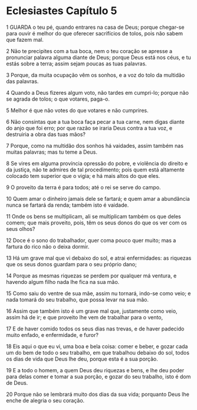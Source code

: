 # Eclesiastes Capítulo 5

1	GUARDA o teu pé, quando entrares na casa de Deus; porque chegar-se para ouvir é melhor do que oferecer sacrifícios de tolos, pois não sabem que fazem mal.

2	Não te precipites com a tua boca, nem o teu coração se apresse a pronunciar palavra alguma diante de Deus; porque Deus está nos céus, e tu estás sobre a terra; assim sejam poucas as tuas palavras.

3	Porque, da muita ocupação vêm os sonhos, e a voz do tolo da multidão das palavras.

4	Quando a Deus fizeres algum voto, não tardes em cumpri-lo; porque não se agrada de tolos; o que votares, paga-o.

5	Melhor é que não votes do que votares e não cumprires.

6	Não consintas que a tua boca faça pecar a tua carne, nem digas diante do anjo que foi erro; por que razão se iraria Deus contra a tua voz, e destruiria a obra das tuas mãos?

7	Porque, como na multidão dos sonhos há vaidades, assim também nas muitas palavras; mas tu teme a Deus.

8	Se vires em alguma província opressão do pobre, e violência do direito e da justiça, não te admires de tal procedimento; pois quem está altamente colocado tem superior que o vigia; e há mais altos do que eles.

9	O proveito da terra é para todos; até o rei se serve do campo.

10	Quem amar o dinheiro jamais dele se fartará; e quem amar a abundância nunca se fartará da renda; também isto é vaidade.

11	Onde os bens se multiplicam, ali se multiplicam também os que deles comem; que mais proveito, pois, têm os seus donos do que os ver com os seus olhos?

12	Doce é o sono do trabalhador, quer coma pouco quer muito; mas a fartura do rico não o deixa dormir.

13	Há um grave mal que vi debaixo do sol, e atrai enfermidades: as riquezas que os seus donos guardam para o seu próprio dano;

14	Porque as mesmas riquezas se perdem por qualquer má ventura, e havendo algum filho nada lhe fica na sua mão.

15	Como saiu do ventre de sua mãe, assim nu tornará, indo-se como veio; e nada tomará do seu trabalho, que possa levar na sua mão.

16	Assim que também isto é um grave mal que, justamente como veio, assim há de ir; e que proveito lhe vem de trabalhar para o vento,

17	E de haver comido todos os seus dias nas trevas, e de haver padecido muito enfado, e enfermidade, e furor?

18	Eis aqui o que eu vi, uma boa e bela coisa: comer e beber, e gozar cada um do bem de todo o seu trabalho, em que trabalhou debaixo do sol, todos os dias de vida que Deus lhe deu, porque esta é a sua porção.

19	E a todo o homem, a quem Deus deu riquezas e bens, e lhe deu poder para delas comer e tomar a sua porção, e gozar do seu trabalho, isto é dom de Deus.

20	Porque não se lembrará muito dos dias da sua vida; porquanto Deus lhe enche de alegria o seu coração.

